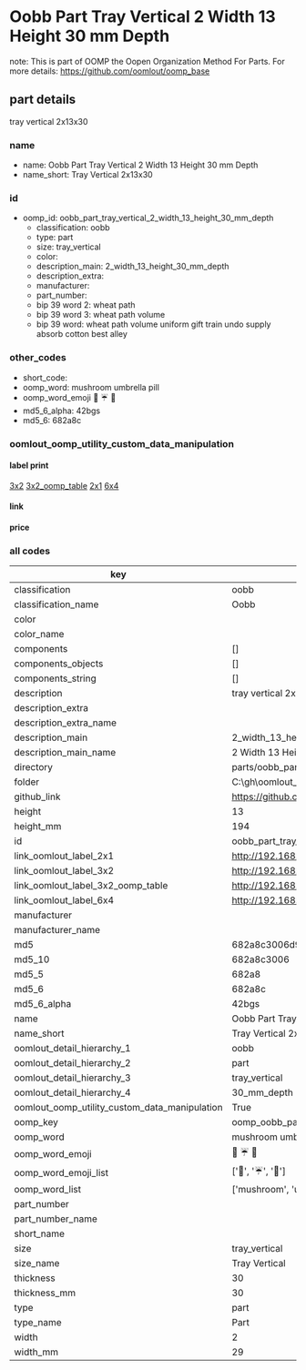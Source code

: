 # Oobb Part Tray Vertical 2 Width 13 Height 30 mm Depth  

note: This is part of OOMP the Oopen Organization Method For Parts. For more details: https://github.com/oomlout/oomp_base

##  part details
  



tray vertical 2x13x30



### name
* name: Oobb Part Tray Vertical 2 Width 13 Height 30 mm Depth
* name_short: Tray Vertical 2x13x30 
### id
* oomp_id: oobb_part_tray_vertical_2_width_13_height_30_mm_depth
  * classification: oobb
  * type: part
  * size: tray_vertical
  * color: 
  * description_main: 2_width_13_height_30_mm_depth
  * description_extra: 
  * manufacturer: 
  * part_number: 
  * bip 39 word 2: wheat path
  * bip 39 word 3: wheat path volume
  * bip 39 word: wheat path volume uniform gift train undo supply absorb cotton best alley

### other_codes
* short_code: 
* oomp_word: mushroom umbrella pill
* oomp_word_emoji :mushroom: :umbrella: :pill:
* md5_6_alpha: 42bgs
* md5_6: 682a8c






### oomlout_oomp_utility_custom_data_manipulation
#### label print
[3x2](http://192.168.1.245:1112/?label=oomp%2042bgs)
[3x2_oomp_table](http://192.168.1.108:1112/?label=oomp%2042bgs)
[2x1](http://192.168.1.242:1112/?label=oomp%2042bgs)
[6x4](http://192.168.1.55:1112/?label=oomp%2042bgs)    

#### link

                              

#### price







### all codes 
| key | value |  
| --- | --- |  
| classification | oobb |  
| classification_name | Oobb |  
| color |  |  
| color_name |  |  
| components | [] |  
| components_objects | [] |  
| components_string | [] |  
| description | tray vertical 2x13x30 |  
| description_extra |  |  
| description_extra_name |  |  
| description_main | 2_width_13_height_30_mm_depth |  
| description_main_name | 2 Width 13 Height 30 mm Depth |  
| directory | parts/oobb_part_tray_vertical_2_width_13_height_30_mm_depth |  
| folder | C:\gh\oomlout_oobb_version_4_generated_parts\parts\oobb_part_tray_vertical_2_width_13_height_30_mm_depth |  
| github_link | https://github.com/oomlout/oomlout_oomp_part_src/tree/main/parts/oobb_part_tray_vertical_2_width_13_height_30_mm_depth |  
| height | 13 |  
| height_mm | 194 |  
| id | oobb_part_tray_vertical_2_width_13_height_30_mm_depth |  
| link_oomlout_label_2x1 | http://192.168.1.242:1112/?label=oomp%2042bgs |  
| link_oomlout_label_3x2 | http://192.168.1.245:1112/?label=oomp%2042bgs |  
| link_oomlout_label_3x2_oomp_table | http://192.168.1.108:1112/?label=oomp%2042bgs |  
| link_oomlout_label_6x4 | http://192.168.1.55:1112/?label=oomp%2042bgs |  
| manufacturer |  |  
| manufacturer_name |  |  
| md5 | 682a8c3006d9dd9f9c30eed7eba83fcf |  
| md5_10 | 682a8c3006 |  
| md5_5 | 682a8 |  
| md5_6 | 682a8c |  
| md5_6_alpha | 42bgs |  
| name | Oobb Part Tray Vertical 2 Width 13 Height 30 mm Depth |  
| name_short | Tray Vertical 2x13x30  |  
| oomlout_detail_hierarchy_1 | oobb |  
| oomlout_detail_hierarchy_2 | part |  
| oomlout_detail_hierarchy_3 | tray_vertical |  
| oomlout_detail_hierarchy_4 | 30_mm_depth |  
| oomlout_oomp_utility_custom_data_manipulation | True |  
| oomp_key | oomp_oobb_part_tray_vertical_2_width_13_height_30_mm_depth |  
| oomp_word | mushroom umbrella pill |  
| oomp_word_emoji | :mushroom: :umbrella: :pill: |  
| oomp_word_emoji_list | [':mushroom:', ':umbrella:', ':pill:'] |  
| oomp_word_list | ['mushroom', 'umbrella', 'pill'] |  
| part_number |  |  
| part_number_name |  |  
| short_name |  |  
| size | tray_vertical |  
| size_name | Tray Vertical |  
| thickness | 30 |  
| thickness_mm | 30 |  
| type | part |  
| type_name | Part |  
| width | 2 |  
| width_mm | 29 |  
